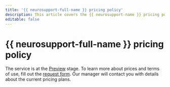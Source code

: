 ```yaml
---
title: '{{ neurosupport-full-name }} pricing policy'
description: This article covers the {{ neurosupport-name }} pricing policy.
editable: false
---
```


# {{ neurosupport-full-name }} pricing policy

The service is at the [Preview](../overview/concepts/launch-stages.md) stage. To learn more about prices and terms of use, fill out the [request form](https://yandex.cloud/ru/services/neurosupport). Our manager will contact you with details about the current pricing plans.